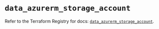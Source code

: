 # `data_azurerm_storage_account`

Refer to the Terraform Registry for docs: [`data_azurerm_storage_account`](https://registry.terraform.io/providers/hashicorp/azurerm/3.100.0/docs/data-sources/storage_account).
